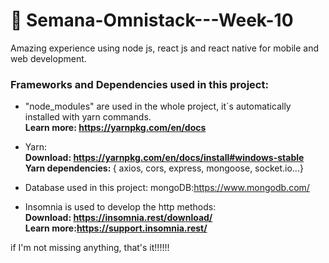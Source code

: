# :rocket:	Semana-Omnistack---Week-10
Amazing experience using node js, react js and react native for mobile and web development. 

<h3 style:color:"blue">Frameworks and Dependencies used in this project:</h3>

* "node_modules" are used in the whole project, it´s automatically installed with yarn commands.<br>
  <b>Learn more: https://yarnpkg.com/en/docs</b>

* Yarn:<br>
  <b>Download: https://yarnpkg.com/en/docs/install#windows-stable <br>
  Yarn dependencies: </b>
    { axios, cors, express, mongoose, socket.io...}

* Database used in this project: 
  mongoDB:https://www.mongodb.com/
  
* Insomnia is used to develop the http methods:<br>
 <b>Download: https://insomnia.rest/download/<br>
    Learn more:https://support.insomnia.rest/</b>
<p> if I'm not missing anything, that's it!!!!!!</p>
 
  

